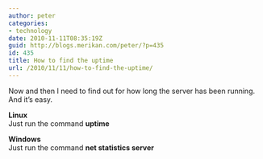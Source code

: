 ```yaml
---
author: peter
categories:
- technology
date: 2010-11-11T08:35:19Z
guid: http://blogs.merikan.com/peter/?p=435
id: 435
title: How to find the uptime
url: /2010/11/11/how-to-find-the-uptime/
---
```


Now and then I need to find out for how long the server has been running. And it&#8217;s easy.

**Linux**  
Just run the command **uptime**

**Windows**  
Just run the command **net statistics server**